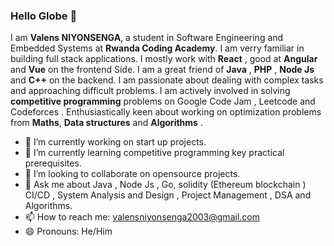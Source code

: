 ### Hello Globe 👋

I am **Valens NIYONSENGA**, a student in Software Engineering and Embedded Systems at **Rwanda Coding Academy**. I am verry familiar in building full stack applications. I mostly work with **React** , good at  **Angular** and **Vue** on the frontend Side. I am a great friend of **Java** , **PHP** , **Node Js** and **C++** on the backend. I am passionate about dealing with complex tasks and approaching difficult problems. I am actively involved in solving **competitive programming** problems on Google Code Jam  , Leetcode  and Codeforces . Enthusiastically keen about  working on optimization problems from **Maths**, **Data structures** and **Algorithms** .

- 🔭 I’m currently working on start up projects.
- 🌱 I’m currently learning competitive programming key practical prerequisites.
- 👯 I’m looking to collaborate on opensource projects.
- 💬 Ask me about Java , Node Js , Go, solidity (Ethereum  blockchain )   CI/CD  , System Analysis and Design , Project Management , DSA and Algorithms. 
- 📫 How to reach me: valensniyonsenga2003@gmail.com
- 😄 Pronouns: He/Him




